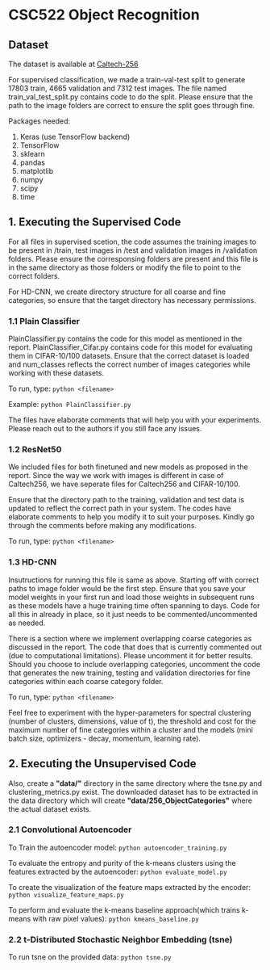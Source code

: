 # CSC522 Object Recognition

## Dataset
The dataset is available at [Caltech-256](http://www.vision.caltech.edu/Image_Datasets/Caltech256/)

For supervised classification, we made a train-val-test split to generate 17803 train, 4665 validation and 7312 test images. The file named train_val_test_split.py contains code to do the split. Please ensure that the path to the image folders are correct to ensure the split goes through fine.

Packages needed:
1. Keras (use TensorFlow backend)
2. TensorFlow
3. sklearn
4. pandas
5. matplotlib
6. numpy
7. scipy
8. time

## 1. Executing the Supervised Code
For all files in supervised scetion, the code assumes the training images to be present in /train, test images in /test and validation images in /validation folders. Please ensure the corresponsing folders are present and this file is in the same directory as those folders or modify the file to point to the correct folders.

For HD-CNN, we create directory structure for all coarse and fine categories, so ensure that the target directory has necessary permissions.

### 1.1 Plain Classifier 
PlainClassifier.py contains the code for this model as mentioned in the report.
PlainClassifier_Cifar.py contains code for this model for evaluating them in CIFAR-10/100 datasets. Ensure that the correct dataset is loaded and num_classes reflects the correct number of images categories while working with these datasets. 

To run, type: ```python <filename>```

Example: ```python PlainClassifier.py```
  
The files have elaborate comments that will help you with your experiments. Please reach out to the authors if you still face any issues.

### 1.2 ResNet50

We included files for both finetuned and new models as proposed in the report. Since the way we work with images is different in case of Caltech256, we have seperate files for Caltech256 and CIFAR-10/100.

Ensure that the directory path to the training, validation and test data is updated to reflect the correct path in your system. The codes have elaborate comments to help you modify it to suit your purposes. Kindly go through the comments before making any modifications.

To run, type: ```python <filename>```
  
### 1.3 HD-CNN

Insutructions for running this file is same as above. Starting off with correct paths to image folder would be the first step. Ensure that you save your model weights in your first run and load those weights in subsequent runs as these models have a huge training time often spanning to days. Code for all this in already in place, so it just needs to be commented/uncommented as needed.

There is a section where we implement overlapping coarse categories as discussed in the report. The code that does that is currently commented out (due to computational limitations). Please uncomment it for better results. Should you choose to include overlapping categories, uncomment the code that generates the new training, testing and validation directories for fine categories within each coarse category folder. 

To run, type: ```python <filename>```
  
Feel free to experiment with the hyper-parameters for spectral clustering (number of clusters, dimensions, value of t), the threshold and cost for the maximum number of fine categories within a cluster and the models (mini batch size, optimizers - decay, momentum, learning rate). 

## 2. Executing the Unsupervised Code 
Also, create a **"data/"** directory in the same directory where the tsne.py and clustering_metrics.py exist. The downloaded dataset has to be extracted in the data directory which will create **"data/256_ObjectCategories"** where the actual dataset exists.
### 2.1 Convolutional Autoencoder
To Train the autoencoder model: ```python autoencoder_training.py```

To evaluate the entropy and purity of the k-means clusters using the features extracted by the autoencoder: ```python evaluate_model.py```

To create the visualization of the feature maps extracted by the encoder: ```python visualize_feature_maps.py ```

To perform and evaluate the k-means baseline approach(which trains k-means with raw pixel values): ```python kmeans_baseline.py```
### 2.2 t-Distributed Stochastic Neighbor Embedding (tsne)
To run tsne on the provided data: ```python tsne.py```
